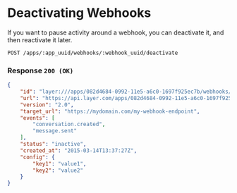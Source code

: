 # Deactivating Webhooks

If you want to pause activity around a webhook, you can deactivate it, and then reactivate it later.

```request
POST /apps/:app_uuid/webhooks/:webhook_uuid/deactivate
```

### Response `200 (OK)`

```json
{
    "id": "layer:///apps/082d4684-0992-11e5-a6c0-1697f925ec7b/webhooks/f5ef2b54-0991-11e5-a6c0-1697f925ec7b",
    "url": "https://api.layer.com/apps/082d4684-0992-11e5-a6c0-1697f925ec7b/webhooks/f5ef2b54-0991-11e5-a6c0-1697f925ec7b",
    "version": "2.0",
    "target_url": "https://mydomain.com/my-webhook-endpoint",
    "events": [
        "conversation.created",
        "message.sent"
    ],
    "status": "inactive",
    "created_at": "2015-03-14T13:37:27Z",
    "config": {
        "key1": "value1",
        "key2": "value2"
    }
}
```
